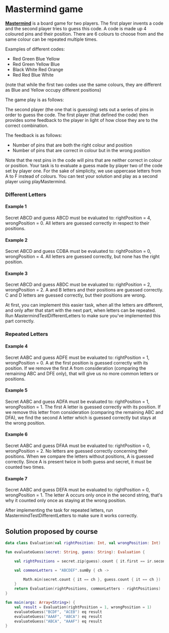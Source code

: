 # Mastermind game

[**Mastermind**](https://en.wikipedia.org/wiki/Mastermind_(board_game))  is a board game for two players. The first player invents a code and the second player tries to guess this code. A code is made up 4 coloured pins and their position. There are 6 colours to choose from and the same colour can be repeated multiple times.

Examples of different codes:
- Red Green Blue Yellow
- Red Green Yellow Blue
- Black White Red Orange
- Red Red Blue White

(note that while the first two codes use the same colours, they are different as Blue and Yellow occupy different positions)

The game play is as follows:

The second player (the one that is guessing) sets out a series of pins in order to guess the code. The first player (that defined the code) then provides some feedback to the player in light of how close they are to the correct combination.

The feedback is as follows:
- Number of pins that are both the right colour and position
- Number of pins that are correct in colour but in the wrong position

Note that the rest pins in the code will pins that are neither correct in colour or position.
Your task is to evaluate a guess made by player two of the code set by player one. For the sake of simplicity, we use uppercase letters from A to F instead of colours.
You can test your solution and play as a second player using playMastermind.

### Different Letters

#### Example 1
Secret ABCD and guess ABCD must be evaluated to: rightPosition = 4, wrongPosition = 0. All letters are guessed correctly in respect to their positions.

#### Example 2
Secret ABCD and guess CDBA must be evaluated to: rightPosition = 0, wrongPosition = 4. All letters are guessed correctly, but none has the right position.

#### Example 3
Secret ABCD and guess ABDC must be evaluated to: rightPosition = 2, wrongPosition = 2. A and B letters and their positions are guessed correctly. C and D letters are guessed correctly, but their positions are wrong.

At first, you can implement this easier task, when all the letters are different, and only after that start with the next part, when letters can be repeated. Run MastermindTestDifferentLetters to make sure you've implemented this part correctly.

### Repeated Letters

#### Example 4
Secret AABC and guess ADFE must be evaluated to: rightPosition = 1, wrongPosition = 0. A at the first position is guessed correctly with its position. If we remove the first A from consideration (comparing the remaining ABC and DFE only), that will give us no more common letters or positions.

#### Example 5
Secret AABC and guess ADFA must be evaluated to: rightPosition = 1, wrongPosition = 1. The first A letter is guessed correctly with its position. If we remove this letter from consideration (comparing the remaining ABC and DFA), we find the second A letter which is guessed correctly but stays at the wrong position.

#### Example 6
Secret AABC and guess DFAA must be evaluated to: rightPosition = 0, wrongPosition = 2. No letters are guessed correctly concerning their positions. When we compare the letters without positions, A is guessed correctly. Since A is present twice in both guess and secret, it must be counted two times.

#### Example 7
Secret AABC and guess DEFA must be evaluated to: rightPosition = 0, wrongPosition = 1. The letter A occurs only once in the second string, that's why it counted only once as staying at the wrong position.

After implementing the task for repeated letters, run MastermindTestDifferentLetters to make sure it works correctly.


## Solution proposed by course

``` kotlin
data class Evaluation(val rightPosition: Int, val wrongPosition: Int)

fun evaluateGuess(secret: String, guess: String): Evaluation {

    val rightPositions = secret.zip(guess).count { it.first == ir.second }

    val commonLetters = "ABCDEF".sumBy { ch ->

        Math.min(secret.count { it == ch }, guess.count { it == ch })
    }
    return Evaluation(rightPositions, commonLetters - rightPositions)
}

fun main(args: Array<String>) {
    val result = Evaluation(rightPosition = 1, wrongPosition = 1)
    evaluateGuess("BCDF", "ACEB") eq result
    evaluateGuess("AAAF", "ABCA") eq result
    evaluateGuess("ABCA", "AAAF") eq result
}

```